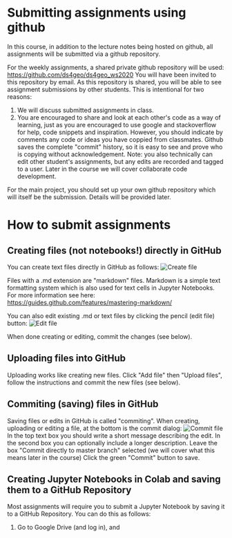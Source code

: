 # Submitting assignments using github
In this course, in addition to the lecture notes being hosted on github, all assignments will be submitted via a github repository.

For the weekly assignments, a shared private github repository will be used: https://github.com/ds4geo/ds4geo_ws2020
You will have been invited to this repository by email.
As this repository is shared, you will be able to see assignment submissions by other students. This is intentional for two reasons:
1. We will discuss submitted assignments in class.
2. You are encouraged to share and look at each other's code as a way of learning, just as you are encouraged to use google and stackoverflow for help, code snippets and inspiration. However, you should indicate by comments any code or ideas you have coppied from classmates. Github saves the complete "commit" history, so it is easy to see and prove who is copying without acknowledgement.
Note: you also technically can edit other student's assignments, but any edits are recorded and tagged to a user. Later in the course we will cover collaborate code development.

For the main project, you should set up your own github repository which will itself be the submission. Details will be provided later.


# How to submit assignments
## Creating files (not notebooks!) directly in GitHub
You can create text files directly in GitHub as follows:
![Create file](https://github.com/ds4geo/ds4geo/blob/master/res/Create_file.png)

Files with a .md extension are "markdown" files. Markdown is a simple text formatting system which is also used for text cells in Jupyter Notebooks. For more information see here:
https://guides.github.com/features/mastering-markdown/

You can also edit existing .md or text files by clicking the pencil (edit file) button:
![Edit file](https://docs.github.com/assets/images/help/repository/edit-file-edit-button.png)

When done creating or editing, commit the changes (see below).

## Uploading files into GitHub
Uploading works like creating new files. Click "Add file" then "Upload files", follow the instructions and commit the new files (see below).

## Commiting (saving) files in GitHub
Saving files or edits in GitHub is called "commiting". When creating, uploading or editing a file, at the bottom is the commit dialog:
![Commit file](https://github.com/ds4geo/ds4geo/blob/master/res/commit_file.png)
In the top text box you should write a short message describing the edit.
In the second box you can optionally include a longer description.
Leave the box "Commit directly to master branch" selected (we will cover what this means later in the course)
Click the green "Commit" button to save.


## Creating Jupyter Notebooks in Colab and saving them to a GitHub Repository
Most assignments will require you to submit a Jupyter Notebook by saving it to a GitHub Repository. You can do this as follows:

1. Go to Google Drive (and log in), and 
